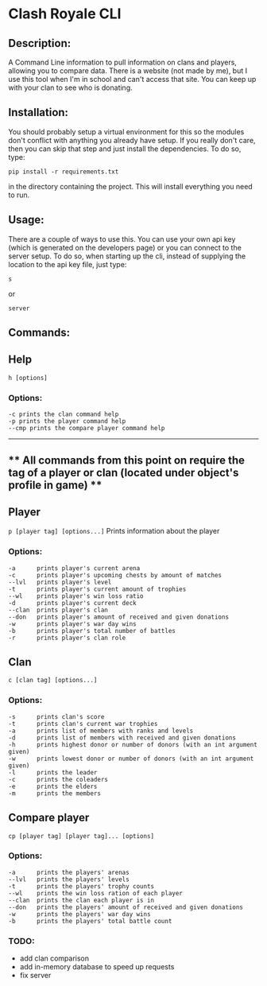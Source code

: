# Clash Royale CLI

## Description:
A Command Line information to pull information on clans and players, allowing you to compare data. There is a website (not made by me), but I use this tool when I'm in school and can't access that site. You can keep up with your clan to see who is donating.

## Installation:
You should probably setup a virtual environment for this so the modules don't conflict with anything you already have setup. If you really don't care, then you can skip that step and just install the dependencies. To do so, type:

`pip install -r requirements.txt`

in the directory containing the project. This will install everything you need to run.

## Usage:
There are a couple of ways to use this. You can use your own api key (which is generated on the developers page) or you can connect to the server setup. To do so, when starting up the cli,  instead of supplying the location to the api key file, just type:

`s`

or 

`server`

## Commands:

## Help
`h [options]`

### Options:
	-c prints the clan command help
	-p prints the player command help
	--cmp prints the compare player command help

 ---
** All commands from this point on require the tag of a player or clan (located under object's profile in game) **
 ---

## Player
`p [player tag] [options...]`
Prints information about the player

### Options:
	-a      prints player's current arena
	-c      prints player's upcoming chests by amount of matches 
	--lvl   prints player's level
	-t      prints player's current amount of trophies
	--wl    prints player's win loss ratio
	-d      prints player's current deck
	--clan  prints player's clan
	--don   prints player's amount of received and given donations
	-w      prints player's war day wins
	-b      prints player's total number of battles
	-r      prints player's clan role

## Clan
`c [clan tag] [options...]`

### Options:
	-s      prints clan's score
	-t      prints clan's current war trophies
	-a      prints list of members with ranks and levels
	-d      prints list of members with received and given donations
	-h      prints highest donor or number of donors (with an int argument given)
	-w      prints lowest donor or number of donors (with an int argument given)
	-l      prints the leader
	-c      prints the coleaders
	-e      prints the elders
	-m      prints the members

## Compare player
`cp [player tag] [player tag]... [options]`

### Options:
	-a      prints the players' arenas
	--lvl   prints the players' levels
	-t      prints the players' trophy counts
	--wl    prints the win loss ration of each player
	--clan  prints the clan each player is in
	--don   prints the players' amount of received and given donations
	-w      prints the players' war day wins
	-b      prints the players' total battle count

### TODO:
- add clan comparison 
- add in-memory database to speed up requests
- fix server